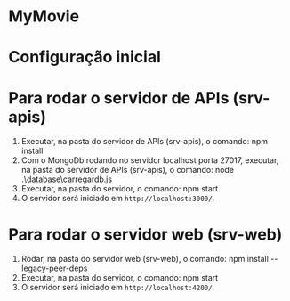 # MyMovie

# Configuração inicial

# Para rodar o servidor de APIs (srv-apis)

1. Executar, na pasta do servidor de APIs (srv-apis), o comando: npm install
2. Com o MongoDb rodando no servidor localhost porta 27017, executar, na pasta do servidor de APIs (srv-apis), o comando: node .\database\carregardb.js
3. Executar, na pasta do servidor, o comando: npm start
4. O servidor será iniciado em `http://localhost:3000/`.

# Para rodar o servidor web (srv-web)

1. Rodar, na pasta do servidor web (srv-web), o comando: npm install --legacy-peer-deps
2. Executar, na pasta do servidor, o comando: npm start
3. O servidor será iniciado em `http://localhost:4200/`.
